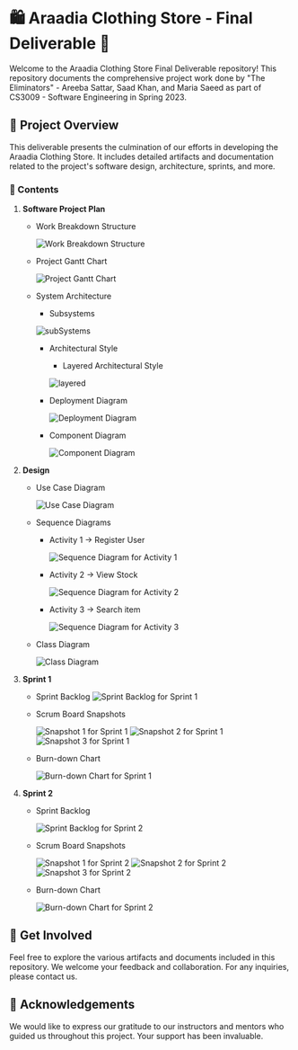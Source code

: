# 🛍️ Araadia Clothing Store - Final Deliverable 🎉

Welcome to the Araadia Clothing Store Final Deliverable repository! This repository documents the comprehensive project work done by "The Eliminators" - Areeba Sattar, Saad Khan, and Maria Saeed as part of CS3009 - Software Engineering in Spring 2023.

## 📜 Project Overview

This deliverable presents the culmination of our efforts in developing the Araadia Clothing Store. It includes detailed artifacts and documentation related to the project's software design, architecture, sprints, and more.

### 📂 Contents

1. **Software Project Plan**
   - Work Breakdown Structure
     
     ![Work Breakdown Structure](wbs.PNG)
   - Project Gantt Chart
     
     ![Project Gantt Chart](pgc.PNG)
   - System Architecture
     - Subsystems
       
      ![subSystems](subsys.PNG)
     - Architectural Style
       - Layered Architectural Style
         
        ![layered](layeredArchitecture.PNG)
     - Deployment Diagram
       
       ![Deployment Diagram](deploydiag.PNG)
     - Component Diagram
       
       ![Component Diagram](compdiag.PNG)

2. **Design**
   - Use Case Diagram
     
     ![Use Case Diagram](uc.PNG)
   - Sequence Diagrams
     - Activity 1 -> Register User
       
       ![Sequence Diagram for Activity 1](reguser.PNG)
     - Activity 2 -> View Stock
       
       ![Sequence Diagram for Activity 2](viewst.PNG)
     - Activity 3 -> Search item
       
       ![Sequence Diagram for Activity 3](search.PNG)
   - Class Diagram
     
     ![Class Diagram](classdiag.PNG)

3. **Sprint 1**
   - Sprint Backlog
     ![Sprint Backlog for Sprint 1](path/to/your/image.png)
   - Scrum Board Snapshots
     
     ![Snapshot 1 for Sprint 1](sp1.PNG)
     ![Snapshot 2 for Sprint 1](sp2.PNG)
     ![Snapshot 3 for Sprint 1](sp3.PNG)
   - Burn-down Chart
     
     ![Burn-down Chart for Sprint 1](bdc1.PNG)

4. **Sprint 2**
   - Sprint Backlog
     
     ![Sprint Backlog for Sprint 2](path/to/your/image.png)
   - Scrum Board Snapshots
     
     ![Snapshot 1 for Sprint 2](sp4.PNG)
     ![Snapshot 2 for Sprint 2](sp5.PNG)
     ![Snapshot 3 for Sprint 2](sp6.PNG)
   - Burn-down Chart
     
     ![Burn-down Chart for Sprint 2](bdc2.PNG)

## 🚀 Get Involved

Feel free to explore the various artifacts and documents included in this repository. We welcome your feedback and collaboration. For any inquiries, please contact us.

## 🙌 Acknowledgements

We would like to express our gratitude to our instructors and mentors who guided us throughout this project. Your support has been invaluable.

